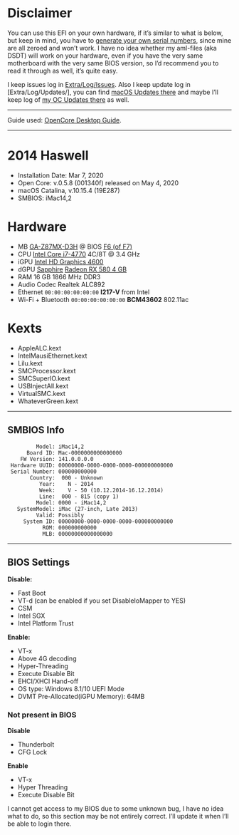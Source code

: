 # Disclaimer

You can use this EFI on your own hardware, if it’s similar to what is below, but keep in mind, you have to [generate your own serial numbers](https://dortania.github.io/OpenCore-Desktop-Guide/post-install/iservices.html#generate-a-new-serial), since mine are all zeroed and won’t work. I have no idea whether my aml-files (aka DSDT) will work on your hardware, even if you have the very same motherboard with the very same BIOS version, so I’d recommend you to read it through as well, it’s quite easy.

I keep issues log in [Extra/Log/Issues](Extra/Log/Issues). Also I keep update log in [Extra/Log/Updates/], you can find [macOS Updates there](Extra/Log/Updates/macOS/) and maybe I’ll keep log of [my OC Updates there](Extra/Log/Updates/OC/) as well.

---

Guide used: [OpenCore Desktop Guide](https://dortania.github.io/OpenCore-Desktop-Guide/).

---

# 2014 Haswell

- Installation Date: Mar 7, 2020
- Open Core: v.0.5.8 (001340f) released on May 4, 2020
- macOS Catalina, v.10.15.4 (19E287)
- SMBIOS: iMac14,2

# Hardware

- MB [GA-Z87MX-D3H](Extra/Specification-GA-Z87MX-D3H.md) @ BIOS [F6 (of F7)](https://www.gigabyte.com/Motherboard/GA-Z87MX-D3H-rev-1x/support#support-dl-bios)
- CPU [Intel Core i7-4770](https://ark.intel.com/content/www/us/en/ark/products/75122/intel-core-i7-4770-processor-8m-cache-up-to-3-90-ghz.html) 4C/8T @ 3.4 GHz
- iGPU [Intel HD Graphics 4600](https://downloadcenter.intel.com/product/81496/Intel-HD-Graphics-4600)
- dGPU [Sapphire](https://www.sapphiretech.com/en/consumer/nitro-rx-580-4g-g5) [Radeon RX 580 4 GB](https://www.amd.com/en/products/graphics/radeon-rx-580)
- RAM 16 GB 1866 MHz DDR3
- Audio Codec Realtek ALC892
- Ethernet `00:00:00:00:00:00` **I217-V** from Intel 
- Wi-Fi + Bluetooth `00:00:00:00:00:00`  **BCM43602** 802.11ac


# Kexts

- AppleALC.kext
- IntelMausiEthernet.kext
- Lilu.kext
- SMCProcessor.kext
- SMCSuperIO.kext
- USBInjectAll.kext
- VirtualSMC.kext
- WhateverGreen.kext

---

## SMBIOS Info

```
         Model: iMac14,2
      Board ID: Mac-0000000000000000
    FW Version: 141.0.0.0.0
 Hardware UUID: 00000000-0000-0000-0000-000000000000
 Serial Number: 000000000000
       Country:  000 - Unknown
          Year:    N - 2014
          Week:    V - 50 (10.12.2014-16.12.2014)
          Line:  000 - 815 (copy 1)
         Model: 0000 - iMac14,2
   SystemModel: iMac (27-inch, Late 2013)
         Valid: Possibly
     System ID: 00000000-0000-0000-0000-000000000000
           ROM: 000000000000
           MLB: 00000000000000000
```

---

## BIOS Settings

**Disable:**

- Fast Boot
- VT-d (can be enabled if you set DisableIoMapper to YES)
- CSM
- Intel SGX
- Intel Platform Trust

**Enable:**

- VT-x
- Above 4G decoding
- Hyper-Threading
- Execute Disable Bit
- EHCI/XHCI Hand-off
- OS type: Windows 8.1/10 UEFI Mode
- DVMT Pre-Allocated(iGPU Memory): 64MB


### Not present in BIOS

**Disable**

- Thunderbolt
- CFG Lock

**Enable**

- VT-x
- Hyper Threading
- Execute Disable Bit

I cannot get access to my BIOS due to some unknown bug, I have no idea what to do, so this section may be not entirely correct. I’ll update it when I’ll be able to login there.
